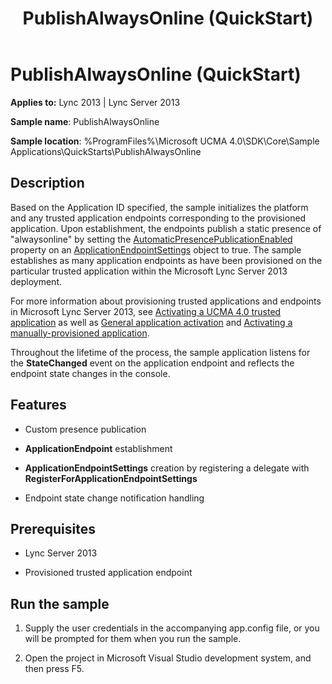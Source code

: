 ﻿---
title: PublishAlwaysOnline (QuickStart)
TOCTitle: PublishAlwaysOnline (QuickStart)
ms:assetid: cf7992a1-db45-417d-b0bc-b4e896779c8c
ms:mtpsurl: https://msdn.microsoft.com/library/Dn454833(v=office.15)
ms:contentKeyID: 57103766
ms.date: 07/25/2014
mtps_version: v=office.15
---

# PublishAlwaysOnline (QuickStart)

**Applies to:** Lync 2013 | Lync Server 2013

**Sample name**: PublishAlwaysOnline

**Sample location**: %ProgramFiles%\\Microsoft UCMA 4.0\\SDK\\Core\\Sample Applications\\QuickStarts\\PublishAlwaysOnline

## Description

Based on the Application ID specified, the sample initializes the platform and any trusted application endpoints corresponding to the provisioned application. Upon establishment, the endpoints publish a static presence of "alwaysonline" by setting the [AutomaticPresencePublicationEnabled](https://msdn.microsoft.com/library/hh381653\(v=office.15\)) property on an [ApplicationEndpointSettings](https://msdn.microsoft.com/library/hh349433\(v=office.15\)) object to true. The sample establishes as many application endpoints as have been provisioned on the particular trusted application within the Microsoft Lync Server 2013 deployment.

For more information about provisioning trusted applications and endpoints in Microsoft Lync Server 2013, see [Activating a UCMA 4.0 trusted application](activating-a-ucma-4-0-trusted-application.md) as well as [General application activation](general-application-activation.md) and [Activating a manually-provisioned application](activating-a-manually-provisioned-application.md).

Throughout the lifetime of the process, the sample application listens for the **StateChanged** event on the application endpoint and reflects the endpoint state changes in the console.

## Features

- Custom presence publication

- **ApplicationEndpoint** establishment

- **ApplicationEndpointSettings** creation by registering a delegate with **RegisterForApplicationEndpointSettings**

- Endpoint state change notification handling

## Prerequisites

- Lync Server 2013

- Provisioned trusted application endpoint

## Run the sample

1.  Supply the user credentials in the accompanying app.config file, or you will be prompted for them when you run the sample.

2.  Open the project in Microsoft Visual Studio development system, and then press F5.

